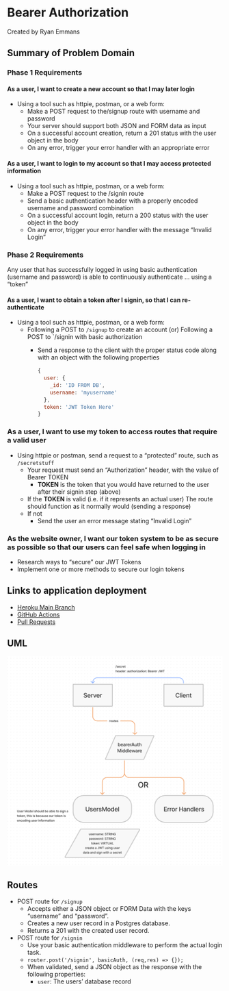 # Bearer Authorization

Created by Ryan Emmans

## Summary of Problem Domain

### **Phase 1 Requirements**

#### **As a user, I want to create a new account so that I may later login**

- Using a tool such as httpie, postman, or a web form:
  - Make a POST request to the/signup route with username and password
  - Your server should support both JSON and FORM data as input
  - On a successful account creation, return a 201 status with the user object in the body
  - On any error, trigger your error handler with an appropriate error

#### **As a user, I want to login to my account so that I may access protected information**

- Using a tool such as httpie, postman, or a web form:
  - Make a POST request to the /signin route
  - Send a basic authentication header with a properly encoded username and password combination
  - On a successful account login, return a 200 status with the user object in the body
  - On any error, trigger your error handler with the message “Invalid Login”

### **Phase 2 Requirements**

Any user that has successfully logged in using basic authentication (username and password) is able to continuously authenticate … using a “token”

#### **As a user, I want to obtain a token after I signin, so that I can re-authenticate**

- Using a tool such as httpie, postman, or a web form:
  - Following a POST to `/signup` to create an account (or) Following a POST to `/signin with basic authorization
    - Send a response to the client with the proper status code along with an object with the following properties

      ```js
      {
        user: {
          _id: 'ID FROM DB',
          username: 'myusername'
        },
        token: 'JWT Token Here'
      }
      ```

### **As a user, I want to use my token to access routes that require a valid user**

- Using httpie or postman, send a request to a “protected” route, such as `/secretstuff`
  - Your request must send an “Authorization” header, with the value of Bearer TOKEN
    - **TOKEN** is the token that you would have returned to the user after their signin step (above)
  - If the **TOKEN** is valid (i.e. if it represents an actual user)
The route should function as it normally would (sending a response)
  - If not
    - Send the user an error message stating “Invalid Login”

### **As the website owner, I want our token system to be as secure as possible so that our users can feel safe when logging in**

- Research ways to “secure” our JWT Tokens
- Implement one or more methods to secure our login tokens

## Links to application deployment

- [Heroku Main Branch](https://ryanemmans-basic-auth.herokuapp.com/)
- [GitHub Actions](https://github.com/ryanemmans/basic-auth/actions)
- [Pull Requests](https://github.com/ryanemmans/basic-auth/pulls?q=is%3Apr+is%3Aclosed)

## UML

![Bearer Authentication UML](./img/bearer-auth.png)

## Routes

- POST route for `/signup`
  - Accepts either a JSON object or FORM Data with the keys “username” and “password”.
  - Creates a new user record in a Postgres database.
  - Returns a 201 with the created user record.
- POST route for `/signin`
  - Use your basic authentication middleware to perform the actual login task.
  - `router.post('/signin', basicAuth, (req,res) => {});`
  - When validated, send a JSON object as the response with the following properties:
    - `user`: The users’ database record

